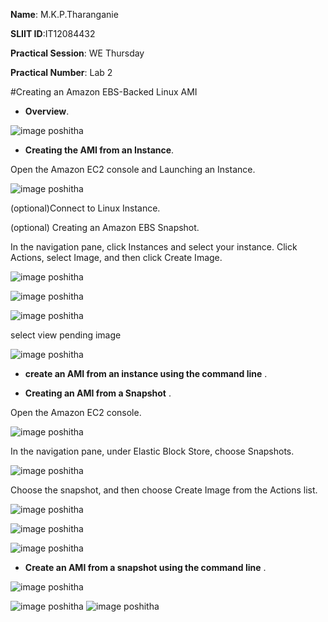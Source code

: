  **Name**: M.K.P.Tharanganie
 
 **SLIIT ID**:IT12084432
 
 **Practical Session**: WE Thursday 
 
 **Practical Number**: Lab 2

#Creating an Amazon EBS-Backed Linux AMI

* **Overview**.

![image poshitha](http://i58.tinypic.com/2n71ksg.jpg)

* **Creating the AMI from an Instance**.

Open the Amazon EC2 console and Launching an Instance.

![image poshitha](http://i62.tinypic.com/15cg00o.jpg)

(optional)Connect to Linux Instance.

(optional) Creating an Amazon EBS Snapshot.

In the navigation pane, click Instances and select your instance. Click Actions, select Image, and then click Create Image.

![image poshitha](http://i58.tinypic.com/1g3re9.jpg)

![image poshitha](http://i60.tinypic.com/69djqo.jpg)

![image poshitha](http://i59.tinypic.com/15pr5hw.jpg)

select view pending image

![image poshitha](http://i60.tinypic.com/veu33s.jpg)

* **create an AMI from an instance using the command line** .



* **Creating an AMI from a Snapshot** .

Open the Amazon EC2 console.

![image poshitha](http://i60.tinypic.com/2ecj1wj.jpg)

In the navigation pane, under Elastic Block Store, choose Snapshots.

![image poshitha](http://i59.tinypic.com/21aiasi.jpg)

Choose the snapshot, and then choose Create Image from the Actions list.

![image poshitha](http://i62.tinypic.com/14cd7qd.jpg)

![image poshitha](http://i59.tinypic.com/qp00ex.jpg)

![image poshitha](http://i57.tinypic.com/2ih114x.jpg)

* **Create an AMI from a snapshot using the command line** .

![image poshitha]()

![image poshitha]()
![image poshitha]()

